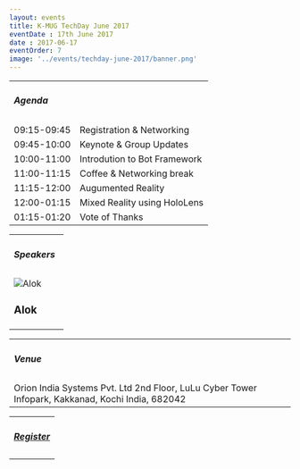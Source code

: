 ```yaml
---
layout: events
title: K-MUG TechDay June 2017
eventDate : 17th June 2017
date : 2017-06-17
eventOrder: 7
image: '../events/techday-june-2017/banner.png'
---
```

<div class="col-lg-10 col-lg-offset-1 text-center">
    <table class="table">
        <tr><td colspan="2"><h5>Agenda</h5></td></tr>
        <tr><td class="col-md-6">09:15-09:45</td><td class="col-md-6">Registration &amp; Networking</td></tr>
        <tr><td class="col-md-6">09:45-10:00</td><td class="col-md-6">Keynote &amp; Group Updates</td></tr>
        <tr><td class="col-md-6">10:00-11:00</td><td class="col-md-6">Introdution to Bot Framework</td></tr>
        <tr><td class="col-md-6">11:00-11:15</td><td class="col-md-6">Coffee &amp; Networking break</td></tr>
        <tr><td class="col-md-6">11:15-12:00</td><td class="col-md-6">Augumented Reality</td></tr>
        <tr><td class="col-md-6">12:00-01:15</td><td class="col-md-6">Mixed Reality using HoloLens</td></tr>
        <tr><td class="col-md-6">01:15-01:20</td><td class="col-md-6">Vote of Thanks</td></tr>
    </table>
    <table class="table">
        <tr><td colspan="3"><h5>Speakers</h5></td></tr>
        <tr>
        <td class="col-md-4">
            <div class="thumbnail">
      <img src="../events/techday-june-2017/alok.jpg" alt="Alok">
      <div class="caption">
        <h3>Alok</h3>
        </div>
        </div>
        </td>
        <td class="col-md-4"></td>
        <td class="col-md-4"></td>
        </tr>
    </table>
    <table class="table">
        <tr><td colspan="2"><h5>Venue</h5></td></tr>
        <tr><td colspan="2">
        Orion India Systems Pvt. Ltd
        2nd Floor, LuLu Cyber Tower
        Infopark, Kakkanad, Kochi
        India, 682042
        </td></tr>
    </table>
     <table class="table">
        <tr><td colspan="2"><h5><a href="https://kmug-june2017.eventbrite.com">Register</a></h5></td></tr>
    </table>
</div>
